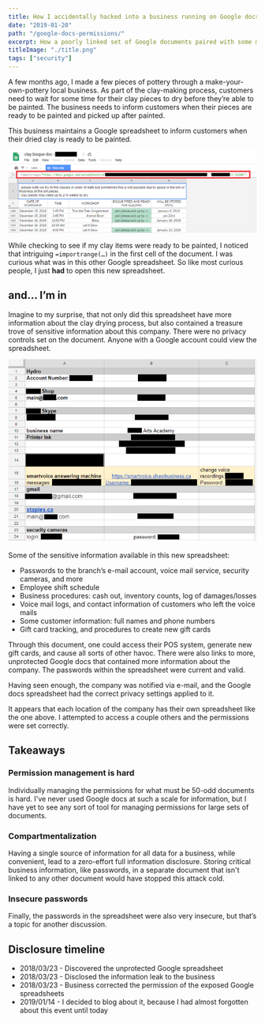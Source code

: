 ```yaml
---
title: How I accidentally hacked into a business running on Google docs
date: "2019-01-20"
path: "/google-docs-permissions/"
excerpt: How a poorly linked set of Google documents paired with some missing privacy/permission controls allowed me to gain access to the internal docs of an entire company... on accident.
titleImage: "./title.png"
tags: ["security"]
---
```


A few months ago, I made a few pieces of pottery through a make-your-own-pottery local business. As part of the clay-making process, customers need to wait for some time for their clay pieces to dry before they’re able to be painted. The business needs to inform customers when their pieces are ready to be painted and picked up after painted.

This business maintains a Google spreadsheet to inform customers when their dried clay is ready to be painted.


![Drying status spreadsheet with link to other spreadsheet](./claybisque.png)


While checking to see if my clay items were ready to be painted, I noticed that intriguing `=importrange(…)` in the first cell of the document. I was curious what was in this other Google spreadsheet. So like most curious people, I just **had** to open this new spreadsheet.


## and… I’m in

Imagine to my surprise, that not only did this spreadsheet have more information about the clay drying process, but also contained a treasure trove of sensitive information about this company. There were no privacy controls set on the document. Anyone with a Google account could view the spreadsheet.

![Passwords available in the second spreadsheet](./passwords.png)


Some of the sensitive information available in this new spreadsheet:
- Passwords to the branch’s e-mail account, voice mail service, security cameras, and more
- Employee shift schedule
- Business procedures: cash out, inventory counts, log of damages/losses
- Voice mail logs, and contact information of customers who left the voice mails
- Some customer information: full names and phone numbers
- Gift card tracking, and procedures to create new gift cards

Through this document, one could access their POS system, generate new gift cards, and cause all sorts of other havoc. There were also links to more, unprotected Google docs that contained more information about the company. The passwords within the spreadsheet were current and valid.

Having seen enough, the company was notified via e-mail, and the Google docs spreadsheet had the correct privacy settings applied to it.

It appears that each location of the company has their own spreadsheet like the one above. I attempted to access a couple others and the permissions were set correctly. 


## Takeaways

### Permission management is hard

Individually managing the permissions for what must be 50-odd documents is hard. I've never used Google docs at such a scale for information, but I have yet to see any sort of tool for managing permissions for large sets of documents. 

### Compartmentalization

Having a single source of information for all data for a business, while convenient, lead to a zero-effort full information disclosure. Storing critical business information, like passwords, in a separate document that isn't linked to any other document would have stopped this attack cold. 

### Insecure passwords

Finally, the passwords in the spreadsheet were also very insecure, but that’s a topic for another discussion.

## Disclosure timeline

- 2018/03/23 - Discovered the unprotected Google spreadsheet
- 2018/03/23 - Disclosed the information leak to the business
- 2018/03/23 - Business corrected the permission of the exposed Google spreadsheets
- 2019/01/14 - I decided to blog about it, because I had almost forgotten about this event until today
